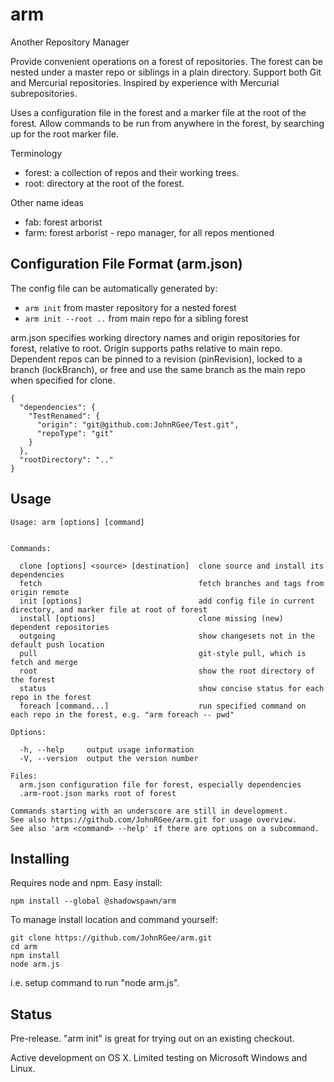 # arm

Another Repository Manager

Provide convenient operations on a forest of repositories. The forest can be nested under a master repo or siblings in a plain directory. Support both Git and Mercurial repositories. Inspired by experience with Mercurial subrepositories.

Uses a configuration file in the forest and a marker file at the root of the forest. Allow commands to be run from anywhere in the forest, by searching up for the root marker file.

Terminology
* forest: a collection of repos and their working trees.
* root: directory at the root of the forest.

Other name ideas
* fab: forest arborist
* farm: forest arborist - repo manager, for all repos mentioned

## Configuration File Format (arm.json)

The config file can be automatically generated by:
* `arm init` from master repository for a nested forest
* `arm init --root ..` from main repo for a sibling forest

arm.json specifies working directory names and origin repositories for forest, relative to root. Origin supports paths relative to main repo. Dependent repos can be pinned to a revision (pinRevision), locked to a branch (lockBranch), or free and use the same branch as the main repo when specified for clone.

    {
      "dependencies": {
        "TestRenamed": {
          "origin": "git@github.com:JohnRGee/Test.git",
          "repoType": "git"
        }
      },
      "rootDirectory": ".."
    }

## Usage

    Usage: arm [options] [command]


    Commands:

      clone [options] <source> [destination]  clone source and install its dependencies
      fetch                                   fetch branches and tags from origin remote
      init [options]                          add config file in current directory, and marker file at root of forest
      install [options]                       clone missing (new) dependent repositories
      outgoing                                show changesets not in the default push location
      pull                                    git-style pull, which is fetch and merge
      root                                    show the root directory of the forest
      status                                  show concise status for each repo in the forest
      foreach [command...]                    run specified command on each repo in the forest, e.g. "arm foreach -- pwd"

    Options:

      -h, --help     output usage information
      -V, --version  output the version number

    Files:
      arm.json configuration file for forest, especially dependencies
      .arm-root.json marks root of forest

    Commands starting with an underscore are still in development.
    See also https://github.com/JohnRGee/arm.git for usage overview.
    See also 'arm <command> --help' if there are options on a subcommand.

## Installing

Requires node and npm. Easy install:

    npm install --global @shadowspawn/arm

To manage install location and command yourself:

    git clone https://github.com/JohnRGee/arm.git
    cd arm
    npm install
    node arm.js

i.e. setup command to run "node <installFolder>arm.js".

## Status

Pre-release. "arm init" is great for trying out on an existing checkout.

Active development on OS X. Limited testing on Microsoft Windows and Linux.
